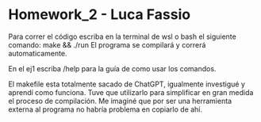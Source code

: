 # Homework_2 - Luca Fassio

Para correr el código escriba en la terminal de wsl o bash el siguiente comando:
make && ./run 
El programa se compilará y correrá automaticamente.

En el ej1 escriba /help para la guía de como usar los comandos.

El makefile esta totalmente sacado de ChatGPT, igualmente investigué y aprendí como funciona. Tuve que utilizarlo para simplificar en gran medida el proceso de compilación.
Me imaginé que por ser una herramienta externa al programa no habría problema en copiarlo de ahí.
